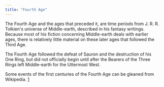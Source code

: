 ```yaml
---
title: "Fourth Age"
---
```


The Fourth Age and the ages that preceded it, are time periods from J.
R. R. Tolkien's universe of Middle-earth, described in his fantasy
writings. Because most of his fiction concerning Middle-earth deals with
earlier ages, there is relatively little material on these later ages
that followed the Third Age.

The Fourth Age followed the defeat of Sauron and the destruction of his
One Ring, but did not officially begin until after the Bearers of the
Three Rings left Middle-earth for the Uttermost West.

Some events of the first centuries of the Fourth Age can be gleaned from
Wikipedia. [1](http://en.wikipedia.org/wiki/Fourth_Age)